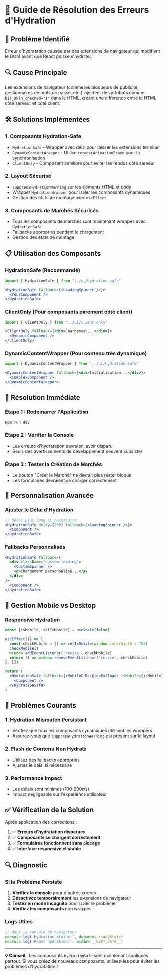 # 🔧 Guide de Résolution des Erreurs d'Hydration

## 🚨 Problème Identifié
Erreur d'hydratation causée par des extensions de navigateur qui modifient le DOM avant que React puisse s'hydrater.

## 🔍 Cause Principale
Les extensions de navigateur (comme les bloqueurs de publicité, gestionnaires de mots de passe, etc.) injectent des attributs comme `bis_skin_checked="1"` dans le HTML, créant une différence entre le HTML côté serveur et côté client.

## 🛠️ Solutions Implémentées

### 1. **Composants Hydration-Safe**
- `HydrationSafe` - Wrapper avec délai pour laisser les extensions terminer
- `DynamicContentWrapper` - Utilise `requestAnimationFrame` pour la synchronisation
- `ClientOnly` - Composant amélioré pour éviter les rendus côté serveur

### 2. **Layout Sécurisé**
- `suppressHydrationWarning` sur les éléments HTML et body
- Wrapper `HydrationWrapper` pour isoler les composants dynamiques
- Gestion des états de montage avec `useEffect`

### 3. **Composants de Marchés Sécurisés**
- Tous les composants de marchés sont maintenant wrappés avec `HydrationSafe`
- Fallbacks appropriés pendant le chargement
- Gestion des états de montage

## 📋 Utilisation des Composants

### **HydrationSafe (Recommandé)**
```jsx
import { HydrationSafe } from "../ui/hydration-safe"

<HydrationSafe fallback={<LoadingSpinner />}>
  <YourComponent />
</HydrationSafe>
```

### **ClientOnly (Pour composants purement côté client)**
```jsx
import { ClientOnly } from "../ui/client-only"

<ClientOnly fallback={<div>Chargement...</div>}>
  <DynamicComponent />
</ClientOnly>
```

### **DynamicContentWrapper (Pour contenu très dynamique)**
```jsx
import { DynamicContentWrapper } from "../ui/hydration-safe"

<DynamicContentWrapper fallback={<div>Initialisation...</div>}>
  <ComplexComponent />
</DynamicContentWrapper>
```

## 🚀 Résolution Immédiate

### **Étape 1 : Redémarrer l'Application**
```bash
npm run dev
```

### **Étape 2 : Vérifier la Console**
- Les erreurs d'hydratation devraient avoir disparu
- Seuls des avertissements de développement peuvent subsister

### **Étape 3 : Tester la Création de Marchés**
- Le bouton "Créer le Marché" ne devrait plus rester bloqué
- Les formulaires devraient se charger correctement

## 🔧 Personnalisation Avancée

### **Ajuster le Délai d'Hydration**
```jsx
// Délai plus long si nécessaire
<HydrationSafe delay={200} fallback={<LoadingSpinner />}>
  <Component />
</HydrationSafe>
```

### **Fallbacks Personnalisés**
```jsx
<HydrationSafe fallback={
  <div className="custom-loading">
    <CustomSpinner />
    <p>Chargement personnalisé...</p>
  </div>
}>
  <Component />
</HydrationSafe>
```

## 📱 Gestion Mobile vs Desktop

### **Responsive Hydration**
```jsx
const [isMobile, setIsMobile] = useState(false)

useEffect(() => {
  const checkMobile = () => setIsMobile(window.innerWidth < 768)
  checkMobile()
  window.addEventListener('resize', checkMobile)
  return () => window.removeEventListener('resize', checkMobile)
}, [])

return (
  <HydrationSafe fallback={<MobileOrDesktopFallback isMobile={isMobile} />}>
    <Component />
  </HydrationSafe>
)
```

## 🚫 Problèmes Courants

### **1. Hydration Mismatch Persistant**
- Vérifiez que tous les composants dynamiques utilisent les wrappers
- Assurez-vous que `suppressHydrationWarning` est présent sur le layout

### **2. Flash de Contenu Non Hydraté**
- Utilisez des fallbacks appropriés
- Ajustez le délai si nécessaire

### **3. Performance Impact**
- Les délais sont minimes (100-200ms)
- Impact négligeable sur l'expérience utilisateur

## ✅ Vérification de la Solution

Après application des corrections :
1. ✅ **Erreurs d'hydratation disparues**
2. ✅ **Composants se chargent correctement**
3. ✅ **Formulaires fonctionnent sans blocage**
4. ✅ **Interface responsive et stable**

## 🔍 Diagnostic

### **Si le Problème Persiste**
1. **Vérifiez la console** pour d'autres erreurs
2. **Désactivez temporairement** les extensions de navigateur
3. **Testez en mode incognito** pour isoler le problème
4. **Vérifiez les composants** non wrappés

### **Logs Utiles**
```javascript
// Dans la console du navigateur
console.log('Hydration status:', document.readyState)
console.log('React hydration:', window.__NEXT_DATA__)
```

---

**💡 Conseil** : Les composants `HydrationSafe` sont maintenant appliqués partout. Si vous créez de nouveaux composants, utilisez-les pour éviter les problèmes d'hydratation ! 